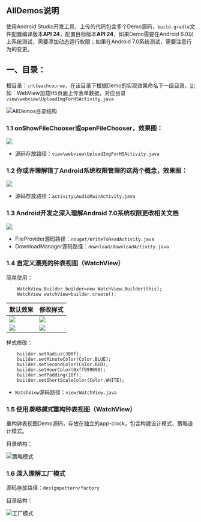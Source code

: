## AllDemos说明
使用Android Studio开发工具，上传的代码包含多个Demo源码，`build.gradle`文件配置编译版本**API 24**，配置目标版本**API 24**，如果Demo需要在Android 6.0以上系统测试，需要添加动态运行权限；如果在Android 7.0系统测试，需要注意行为的变更。

## 一、目录：
根目录：`cn\teachcourse`，在该目录下根据Demo的实现效果命名下一级目录，比如：WebView加载H5页面上传表单数据，对应目录`view\webview\UploadImgForH5Activity.java`

![AllDemos目录结构](screenshot/20170313173205.png)

### 1.1 onShowFileChooser或openFileChooser，效果图：
![](screenshot/201703131736.gif)

- 源码存放路径：`view\webview\UploadImgForH5Activity.java`

### 1.2 你或许理解错了Android系统权限管理的这两个概念，效果图：
![](screenshot/201703131740.gif)

- 源码存放路径：`activity\AudioMainActivity.java`

### 1.3 Android开发之深入理解Android 7.0系统权限更改相关文档
![](screenshot/201703131736.gif)

- FileProvider源码路径：`nougat/WriteToReadActivity.java`
- DownloadManager源码路径：`download/DownloadActivity.java`

### 1.4 自定义漂亮的钟表视图（WatchView） ###
简单使用：
```
    WatchView.Builder builder=new WatchView.Builder(this);
    WatchView watchView=builder.create();
```
| 默认效果 | 修改样式 |
| ----- | ----- |
| ![](screenshot/201704211514.gif) | ![](screenshot/201704211517.gif) |
| ![](screenshot/201704211515.gif) | ![](screenshot/201704211516.gif) |

样式修改：
```
    builder.setRadius(300f);
    builder.setMinuteColor(Color.BLUE);
    builder.setSecondColor(Color.RED);
    builder.setHourColor(0xff999999);
    builder.setPadding(10f);
    builder.setShortScaleColor(Color.WHITE);
```

- `WatchView`源码路径：`view/WatchView.java`

### 1.5 使用*策略模式*重构钟表视图（WatchView） ###
重构钟表视图Demo源码，存放在独立的app-clock，包含构建设计模式、策略设计模式。

目录结构：

![策略模式](screenshot/20170706102428.jpg)

### 1.6 深入理解工厂模式 ###
源码存放路径：`designpattern/factory`

目录结构：

![工厂模式](screenshot/20170804151154.jpg)


